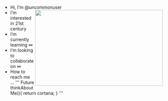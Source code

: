 - Hi, I’m @uncommonuser                           <a href="url"><img src="https://user-images.githubusercontent.com/105605720/168490029-b44f66c0-41c4-4372-8f42-066474d49b1f.gif" align="right" height="240" width="402" ></a>
- I’m interested in 21st century 
- I’m currently learning ∞ 
- I’m looking to collaborate on ∞ 
- How to reach me ... 
  '''
     Future<Cortana> thinkAboutMe(){
       return cortana;
     } 
  '''

<!-- 
<p align="center">
  <img src="https://user-images.githubusercontent.com/105605720/168489653-21443f49-9688-4fbc-9a28-86eb7434a170.gif" />
</p> -->
